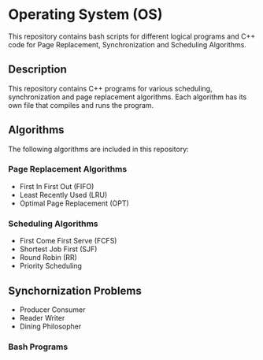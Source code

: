 # Operating System (OS)

This repository contains bash scripts for different logical programs and C++ code for Page Replacement, Synchronization and Scheduling Algorithms.

## Description

This repository contains C++ programs for various scheduling, synchronization and page replacement algorithms. Each algorithm has its own file that compiles and runs the program. 

## Algorithms
The following algorithms are included in this repository:
### Page Replacement Algorithms
- First In First Out (FIFO)
- Least Recently Used (LRU)
- Optimal Page Replacement (OPT)
### Scheduling Algorithms
- First Come First Serve (FCFS)
- Shortest Job First (SJF)
- Round Robin (RR)
- Priority Scheduling
## Synchornization Problems
- Producer Consumer
- Reader Writer
- Dining Philosopher
### Bash Programs

